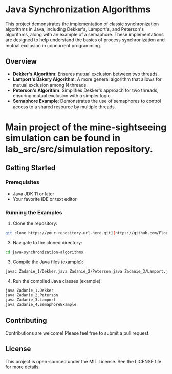 # Java Synchronization Algorithms

This project demonstrates the implementation of classic synchronization algorithms in Java, including Dekker's, Lamport's, and Peterson's algorithms, along with an example of a semaphore. These implementations are designed to help understand the basics of process synchronization and mutual exclusion in concurrent programming.

## Overview

- **Dekker's Algorithm**: Ensures mutual exclusion between two threads.
- **Lamport's Bakery Algorithm**: A more general algorithm that allows for mutual exclusion among N threads.
- **Peterson's Algorithm**: Simplifies Dekker's approach for two threads, ensuring mutual exclusion with a simpler logic.
- **Semaphore Example**: Demonstrates the use of semaphores to control access to a shared resource by multiple threads.

# Main project of the mine-sightseeing simulation can be found in lab_src/src/simulation repository.

## Getting Started

### Prerequisites

- Java JDK 11 or later
- Your favorite IDE or text editor

### Running the Examples

1. Clone the repository:
```bash
git clone https://your-repository-url-here.git](https://github.com/Floressek/concurrentLab_algorythms)
```

3. Navigate to the cloned directory:
```bash
cd java-synchronization-algorithms
```

3. Compile the Java files (example):
```bash
javac Zadanie_1/Dekker.java Zadanie_2/Peterson.java Zadanie_3/Lamport.java Zadanie_4/SemaphoreExample.java
```

4. Run the compiled Java classes (example):
```bash
java Zadanie_1.Dekker
java Zadanie_2.Peterson
java Zadanie_3.Lamport
java Zadanie_4.SemaphoreExample
```

## Contributing

Contributions are welcome! Please feel free to submit a pull request.

## License

This project is open-sourced under the MIT License. See the LICENSE file for more details.
